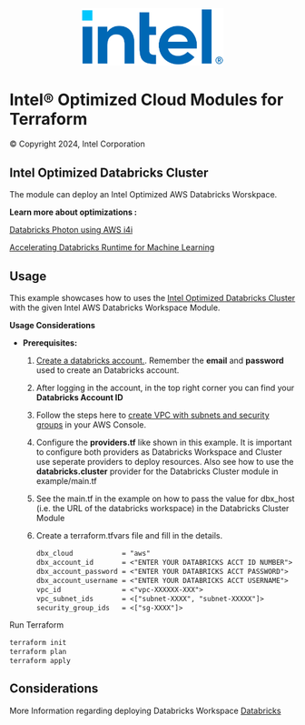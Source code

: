 <p align="center">
  <img src="https://github.com/intel/terraform-intel-aws-databricks/blob/main/images/logo-classicblue-800px.png?raw=true" alt="Intel Logo" width="250"/>
</p>

# Intel® Optimized Cloud Modules for Terraform

© Copyright 2024, Intel Corporation

## Intel Optimized Databricks Cluster

The module can deploy an Intel Optimized AWS Databricks Worskpace. 

**Learn more about optimizations :**

[Databricks Photon using AWS i4i](https://www.databricks.com/blog/faster-insights-databricks-photon-using-aws-i4i-instances-latest-intel-ice-lake-scalable)

[Accelerating Databricks Runtime for Machine Learning](https://techcommunity.microsoft.com/t5/ai-customer-engineering-team/accelerating-azure-databricks-runtime-for-machine-learning/ba-p/3524273)

## Usage

This example showcases how to uses the [Intel Optimized Databricks Cluster ](https://registry.terraform.io/modules/intel/databricks-cluster/intel/latest) with the given Intel AWS Databricks Workspace Module.

**Usage Considerations**

<p>

* **Prerequisites:**

  1.  [Create a databricks account.](https://www.databricks.com/try-databricks?itm_data=Homepage-HeroCTA-Trial#account). Remember the **email** and **password** used to create an Databricks account.

  2.  After logging in the account, in the top right corner you can find your **Databricks Account ID**

  3.  Follow the steps here to [create VPC with subnets and security groups](https://docs.databricks.com/administration-guide/cloud-configurations/aws/customer-managed-vpc.html#create-a-vpc) in your AWS Console.

  4.  Configure the **providers.tf** like shown in this example. It is important to configure both providers as Databricks Workspace and Cluster use seperate providers to deploy resources. Also see how to use the **databricks.cluster** provider for the Databricks Cluster module in example/main.tf

  5.  See the main.tf in the example on how to pass the value for dbx_host (i.e. the URL of the databricks workspace) in the Databricks Cluster Module 

  5.  Create a terraform.tfvars file and fill in the details. 

      ```hcl
      dbx_cloud            = "aws"
      dbx_account_id       = <"ENTER YOUR DATABRICKS ACCT ID NUMBER"> 
      dbx_account_password = <"ENTER YOUR DATABRICKS ACCT PASSWORD">
      dbx_account_username = <"ENTER YOUR DATABRICKS ACCT USERNAME">
      vpc_id               = <"vpc-XXXXXX-XXX">
      vpc_subnet_ids       = <["subnet-XXXX", "subnet-XXXXX"]>
      security_group_ids   = <["sg-XXXX"]>
      ```
Run Terraform

```hcl
terraform init  
terraform plan
terraform apply 
```
## Considerations
More Information regarding deploying Databricks Workspace [Databricks](https://registry.terraform.io/providers/databricks/databricks/latest/docs#authentication)
